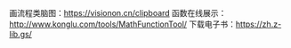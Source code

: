 画流程类脑图：https://visionon.cn/clipboard
函数在线展示：http://www.konglu.com/tools/MathFunctionTool/
下载电子书：https://zh.z-lib.gs/
